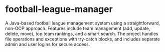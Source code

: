 # football-league-manager
A Java-based football league management system using a straightforward, non-OOP approach. Features include team management (add, update, delete, move), top team rankings, and a smart search. The project handles file operations and exceptions with try-catch blocks, and includes separate admin and user logins for secure access.
